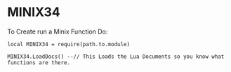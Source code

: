 # MINIX34

To Create run a Minix Function Do: 

```LuaC
local MINIX34 = require(path.to.module)

MINIX34.LoadDocs() --// This Loads the Lua Documents so you know what functions are there.
```
